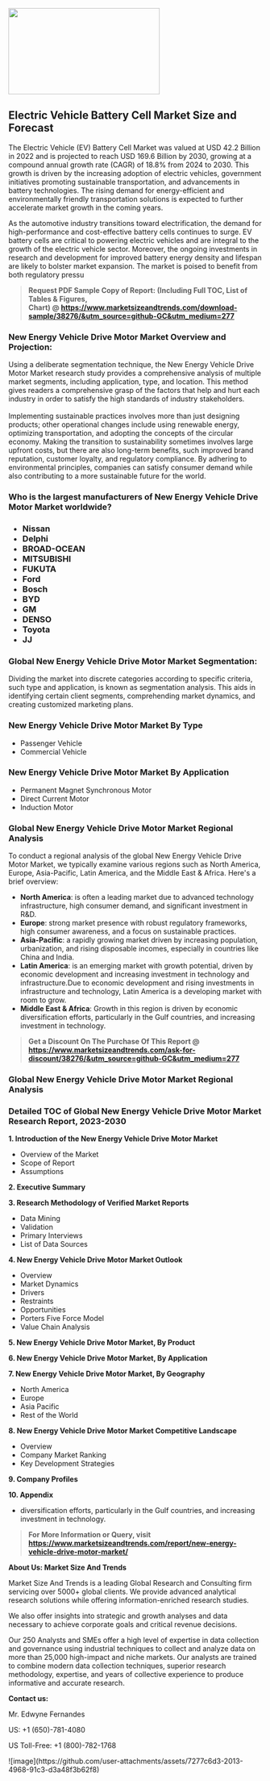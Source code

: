 <p><img class="alignnone size-medium wp-image-20088" src="https://ffe5etoiles.com/wp-content/uploads/2024/12/MST1-300x171.png" alt="" width="300" height="171" /></p><h2>Electric Vehicle Battery Cell Market Size and Forecast</h2><p>The Electric Vehicle (EV) Battery Cell Market was valued at USD 42.2 Billion in 2022 and is projected to reach USD 169.6 Billion by 2030, growing at a compound annual growth rate (CAGR) of 18.8% from 2024 to 2030. This growth is driven by the increasing adoption of electric vehicles, government initiatives promoting sustainable transportation, and advancements in battery technologies. The rising demand for energy-efficient and environmentally friendly transportation solutions is expected to further accelerate market growth in the coming years.</p><p>As the automotive industry transitions toward electrification, the demand for high-performance and cost-effective battery cells continues to surge. EV battery cells are critical to powering electric vehicles and are integral to the growth of the electric vehicle sector. Moreover, the ongoing investments in research and development for improved battery energy density and lifespan are likely to bolster market expansion. The market is poised to benefit from both regulatory pressu</p><blockquote id="" class=""><strong>Request PDF Sample Copy of Report: (Including Full TOC, List of Tables &amp; Figures, Chart)&nbsp;@&nbsp;<strong><a href="https://www.marketsizeandtrends.com/download-sample/38276/&utm_source=github-GC&utm_medium=277" target="_blank">https://www.marketsizeandtrends.com/download-sample/38276/&utm_source=github-GC&utm_medium=277</a></strong></strong></blockquote><h3 id="" class="">New Energy Vehicle Drive Motor Market&nbsp;Overview and Projection:</h3><p id="" class="">Using a deliberate segmentation technique, the New Energy Vehicle Drive Motor Market research study provides a comprehensive analysis of multiple market segments, including application, type, and location. This method gives readers a comprehensive grasp of the factors that help and hurt each industry in order to satisfy the high standards of industry stakeholders. <br /> <br />Implementing sustainable practices involves more than just designing products; other operational changes include using renewable energy, optimizing transportation, and adopting the concepts of the circular economy. Making the transition to sustainability sometimes involves large upfront costs, but there are also long-term benefits, such improved brand reputation, customer loyalty, and regulatory compliance. By adhering to environmental principles, companies can satisfy consumer demand while also contributing to a more sustainable future for the world.</p><h3 id="" class="">Who is the largest manufacturers of&nbsp;New Energy Vehicle Drive Motor Market worldwide?</h3><h3 class=""><p><ul><li>Nissan </li><li> Delphi </li><li> BROAD-OCEAN </li><li> MITSUBISHI </li><li> FUKUTA </li><li> Ford </li><li> Bosch </li><li> BYD </li><li> GM </li><li> DENSO </li><li> Toyota </li><li> JJ</li></ul></p></h3><h3 id="" class="">Global&nbsp;New Energy Vehicle Drive Motor Market Segmentation:</h3><p id="" class="">Dividing the market into discrete categories according to specific criteria, such type and application, is known as segmentation analysis. This aids in identifying certain client segments, comprehending market dynamics, and creating customized marketing plans.</p><h3 id="" class="">New Energy Vehicle Drive Motor Market&nbsp;By Type</h3><p><p><ul><li>Passenger Vehicle </li><li> Commercial Vehicle</p></li></ul></p></p><h3 id="" class="">New Energy Vehicle Drive Motor Market&nbsp;By Application</h3><p class=""><p><ul><li>Permanent Magnet Synchronous Motor </li><li> Direct Current Motor </li><li> Induction Motor</li></ul></p></p><h3 id="" class="">Global New Energy Vehicle Drive Motor Market Regional Analysis</h3><p id="" class="">To conduct a regional analysis of the global New Energy Vehicle Drive Motor Market, we typically examine various regions such as North America, Europe, Asia-Pacific, Latin America, and the Middle East &amp; Africa. Here's a brief overview:</p><ul><li><strong>North America</strong>: is often a leading market due to advanced technology infrastructure, high consumer demand, and significant investment in R&amp;D.</li><li><strong>Europe</strong>: strong market presence with robust regulatory frameworks, high consumer awareness, and a focus on sustainable practices.</li><li><strong>Asia-Pacific</strong>: a rapidly growing market driven by increasing population, urbanization, and rising disposable incomes, especially in countries like China and India.</li><li><strong>Latin America</strong>: is an emerging market with growth potential, driven by economic development and increasing investment in technology and infrastructure.Due to economic development and rising investments in infrastructure and technology, Latin America is a developing market with room to grow.</li><li><strong>Middle East &amp; Africa</strong>: Growth in this region is driven by economic diversification efforts, particularly in the Gulf countries, and increasing investment in technology.</li></ul><blockquote id="" class=""><strong>Get a Discount On The Purchase Of This Report @ <strong><a href="https://www.marketsizeandtrends.com/ask-for-discount/38276/&utm_source=github-GC&utm_medium=277" target="_blank">https://www.marketsizeandtrends.com/ask-for-discount/38276/&utm_source=github-GC&utm_medium=277</a></strong></strong></blockquote><h3 id="" class="">Global New Energy Vehicle Drive Motor Market Regional Analysis</h3><h3 id="" class="">Detailed TOC of Global New Energy Vehicle Drive Motor Market Research Report, 2023-2030</h3><p id="" class=""><strong>1. Introduction of the New Energy Vehicle Drive Motor Market</strong></p><ul><li>Overview of the Market</li><li>Scope of Report</li><li>Assumptions</li></ul><p id="" class=""><strong>2. Executive Summary</strong></p><p id="" class=""><strong>3. Research Methodology of Verified Market Reports</strong></p><ul><li>Data Mining</li><li>Validation</li><li>Primary Interviews</li><li>List of Data Sources</li></ul><p id="" class=""><strong>4. New Energy Vehicle Drive Motor Market Outlook</strong></p><ul><li>Overview</li><li>Market Dynamics</li><li>Drivers</li><li>Restraints</li><li>Opportunities</li><li>Porters Five Force Model</li><li>Value Chain Analysis</li></ul><p id="" class=""><strong>5. New Energy Vehicle Drive Motor Market, By Product</strong></p><p id="" class=""><strong>6. New Energy Vehicle Drive Motor Market, By Application</strong></p><p id="" class=""><strong>7. New Energy Vehicle Drive Motor Market, By Geography</strong></p><ul><li>North America</li><li>Europe</li><li>Asia Pacific</li><li>Rest of the World</li></ul><p id="" class=""><strong>8. New Energy Vehicle Drive Motor Market Competitive Landscape</strong></p><ul><li>Overview</li><li>Company Market Ranking</li><li>Key Development Strategies</li></ul><p id="" class=""><strong>9. Company Profiles</strong></p><p id="" class=""><strong>10. Appendix</strong></p><ul><li>diversification efforts, particularly in the Gulf countries, and increasing investment in technology.</li></ul><blockquote id="" class=""><strong>For More Information or Query, visit <strong><strong><a href="https://www.marketsizeandtrends.com/report/new-energy-vehicle-drive-motor-market/" target="_blank">https://www.marketsizeandtrends.com/report/new-energy-vehicle-drive-motor-market/</a></strong></strong></strong></blockquote><p id="" class=""><strong>About Us: Market Size And Trends</strong></p><p id="" class="">Market Size And Trends is a leading Global Research and Consulting firm servicing over 5000+ global clients. We provide advanced analytical research solutions while offering information-enriched research studies.</p><p id="" class="">We also offer insights into strategic and growth analyses and data necessary to achieve corporate goals and critical revenue decisions.</p><p id="" class="">Our 250 Analysts and SMEs offer a high level of expertise in data collection and governance using industrial techniques to collect and analyze data on more than 25,000 high-impact and niche markets. Our analysts are trained to combine modern data collection techniques, superior research methodology, expertise, and years of collective experience to produce informative and accurate research.</p><p id="" class=""><strong>Contact us:</strong></p><p id="" class="">Mr. Edwyne Fernandes</p><p id="" class="">US: +1 (650)-781-4080</p><p id="" class="">US Toll-Free: +1 (800)-782-1768</p>
![image](https://github.com/user-attachments/assets/7277c6d3-2013-4968-91c3-d3a48f3b62f8)
